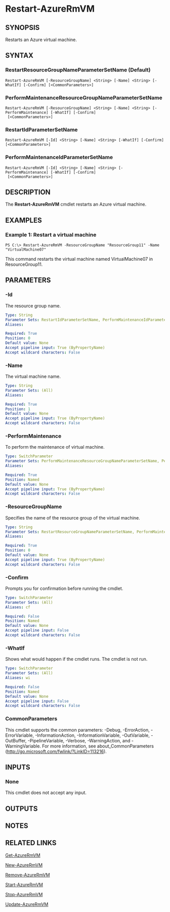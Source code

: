 ﻿---
external help file: Microsoft.Azure.Commands.Compute.dll-Help.xml
ms.assetid: EF155949-5766-4BC4-9C8A-2B97E8EA032D
online version: 
schema: 2.0.0
---

# Restart-AzureRmVM

## SYNOPSIS
Restarts an Azure virtual machine.

## SYNTAX

### RestartResourceGroupNameParameterSetName (Default)
```
Restart-AzureRmVM [-ResourceGroupName] <String> [-Name] <String> [-WhatIf] [-Confirm] [<CommonParameters>]
```

### PerformMaintenanceResourceGroupNameParameterSetName
```
Restart-AzureRmVM [-ResourceGroupName] <String> [-Name] <String> [-PerformMaintenance] [-WhatIf] [-Confirm]
 [<CommonParameters>]
```

### RestartIdParameterSetName
```
Restart-AzureRmVM [-Id] <String> [-Name] <String> [-WhatIf] [-Confirm] [<CommonParameters>]
```

### PerformMaintenanceIdParameterSetName
```
Restart-AzureRmVM [-Id] <String> [-Name] <String> [-PerformMaintenance] [-WhatIf] [-Confirm]
 [<CommonParameters>]
```

## DESCRIPTION
The **Restart-AzureRmVM** cmdlet restarts an Azure virtual machine.

## EXAMPLES

### Example 1: Restart a virtual machine
```
PS C:\> Restart-AzureRmVM -ResourceGroupName "ResourceGroup11" -Name "VirtualMachine07"
```

This command restarts the virtual machine named VirtualMachine07 in ResourceGroup11.

## PARAMETERS

### -Id
The resource group name.

```yaml
Type: String
Parameter Sets: RestartIdParameterSetName, PerformMaintenanceIdParameterSetName
Aliases: 

Required: True
Position: 0
Default value: None
Accept pipeline input: True (ByPropertyName)
Accept wildcard characters: False
```

### -Name
The virtual machine name.

```yaml
Type: String
Parameter Sets: (All)
Aliases: 

Required: True
Position: 1
Default value: None
Accept pipeline input: True (ByPropertyName)
Accept wildcard characters: False
```

### -PerformMaintenance
To perform the maintenance of virtual machine.

```yaml
Type: SwitchParameter
Parameter Sets: PerformMaintenanceResourceGroupNameParameterSetName, PerformMaintenanceIdParameterSetName
Aliases: 

Required: True
Position: Named
Default value: None
Accept pipeline input: True (ByPropertyName)
Accept wildcard characters: False
```

### -ResourceGroupName
Specifies the name of the resource group of the virtual machine.

```yaml
Type: String
Parameter Sets: RestartResourceGroupNameParameterSetName, PerformMaintenanceResourceGroupNameParameterSetName
Aliases: 

Required: True
Position: 0
Default value: None
Accept pipeline input: True (ByPropertyName)
Accept wildcard characters: False
```

### -Confirm
Prompts you for confirmation before running the cmdlet.

```yaml
Type: SwitchParameter
Parameter Sets: (All)
Aliases: cf

Required: False
Position: Named
Default value: None
Accept pipeline input: False
Accept wildcard characters: False
```

### -WhatIf
Shows what would happen if the cmdlet runs. The cmdlet is not run.

```yaml
Type: SwitchParameter
Parameter Sets: (All)
Aliases: wi

Required: False
Position: Named
Default value: None
Accept pipeline input: False
Accept wildcard characters: False
```

### CommonParameters
This cmdlet supports the common parameters: -Debug, -ErrorAction, -ErrorVariable, -InformationAction, -InformationVariable, -OutVariable, -OutBuffer, -PipelineVariable, -Verbose, -WarningAction, and -WarningVariable. For more information, see about_CommonParameters (http://go.microsoft.com/fwlink/?LinkID=113216).

## INPUTS

### None
This cmdlet does not accept any input.

## OUTPUTS

## NOTES

## RELATED LINKS

[Get-AzureRmVM](./Get-AzureRmVM.md)

[New-AzureRmVM](./New-AzureRmVM.md)

[Remove-AzureRmVM](./Remove-AzureRmVM.md)

[Start-AzureRmVM](./Start-AzureRmVM.md)

[Stop-AzureRmVM](./Stop-AzureRmVM.md)

[Update-AzureRmVM](./Update-AzureRmVM.md)


